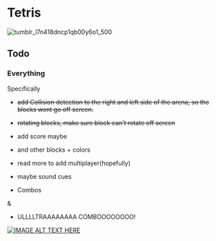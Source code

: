 # Tetris

![tumblr_l7n418dncp1qb00y6o1_500](https://cloud.githubusercontent.com/assets/12551985/24784081/115a86be-1b05-11e7-87b6-1a4446c05ce1.jpg)


## Todo
### **Everything**

Specifically
- ~~add Collision detection to the right and left side of the arena,
so the blocks wont go off screen.~~

 - ~~rotating blocks, make sure block can't rotate off screen~~

 - add score maybe

 - and other blocks + colors

 - read more to add multiplayer(hopefully)

 - maybe sound cues

 - Combos

  &

 - ULLLLTRAAAAAAAA COMBOOOOOOOO!

 [![IMAGE ALT TEXT HERE](https://img.youtube.com/vi/EC8Jdlj4VJk/0.jpg)](https://www.youtube.com/watch?v=EC8Jdlj4VJk)
